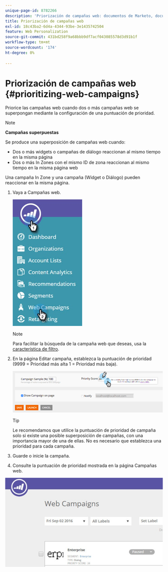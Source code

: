 ```yaml
---
unique-page-id: 8782266
description: 'Priorización de campañas web: documentos de Marketo, documentación del producto'
title: Priorización de campañas web
exl-id: 18c43ba2-6d4a-4344-93be-3e1435742504
feature: Web Personalization
source-git-commit: 431bd258f9a68bbb9df7acf043085578d3d91b1f
workflow-type: tm+mt
source-wordcount: '174'
ht-degree: 0%

---
```


# Priorización de campañas web {#prioritizing-web-campaigns}

Priorice las campañas web cuando dos o más campañas web se superpongan mediante la configuración de una puntuación de prioridad.

>[!NOTE]
>
>**Campañas superpuestas**
>
>Se produce una superposición de campañas web cuando:
>
>* Dos o más widgets o campañas de diálogo reaccionan al mismo tiempo en la misma página
>* Dos o más In Zones con el mismo ID de zona reaccionan al mismo tiempo en la misma página web
>
>Una campaña In Zone y una campaña (Widget o Diálogo) pueden reaccionar en la misma página.

1. Vaya a Campañas web.

   ![](assets/web-campaigns-hand-6.jpg)

   >[!NOTE]
   >
   >Para facilitar la búsqueda de la campaña web que deseas, usa la [característica de filtro](/help/marketo/product-docs/web-personalization/working-with-web-campaigns/filter-web-campaigns.md).

1. En la página Editar campaña, establezca la puntuación de prioridad (9999 = Prioridad más alta 1 = Prioridad más baja).

   ![](assets/image2015-7-9-20-3a20-3a58.png)

   >[!TIP]
   >
   >Le recomendamos que utilice la puntuación de prioridad de campaña solo si existe una posible superposición de campañas, con una importancia mayor de una de ellas. No es necesario que establezca una prioridad para cada campaña.

1. Guarde o inicie la campaña.

1. Consulte la puntuación de prioridad mostrada en la página Campañas web.

![](assets/web-campaign-priority-score.jpg)
